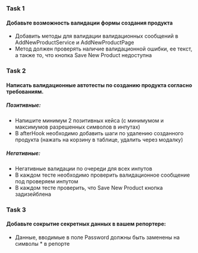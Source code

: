 ### Task 1

#### Добавьте возможность валидации формы создания продукта

- Добавить методы для валидации валидационных сообщений в AddNewProductService и AddNewProductPage
- Метод должен проверять наличие валидационной ошибки, ее текст, а также то, что кнопка Save New Product недоступна

### Task 2

#### Написать валидационные автотесты по созданию продукта согласно требованиям.

##### Позитивные:

- Напишите минимум 2 позитивных кейса (с минимумом и максимумов разрешенных символов в инпутах)
- В afterHook необходимо добавить шаги по удалению созданного продукта (нажать на корзину в таблице, удалить через модалку)

##### Негативные:

- Негативные валидации по очереди для всех инпутов
- В каждом тесте необходимо проверить валидационное сообщение под проверяем инпутом
- В каждом тесте проверить, что Save New Product кнопка задизейблена

### Task 3

#### Добавьте сокрытие секретных данных в вашем репортере:

- Данные, вводимые в поле Password должны быть заменены на символы \* в репортe
